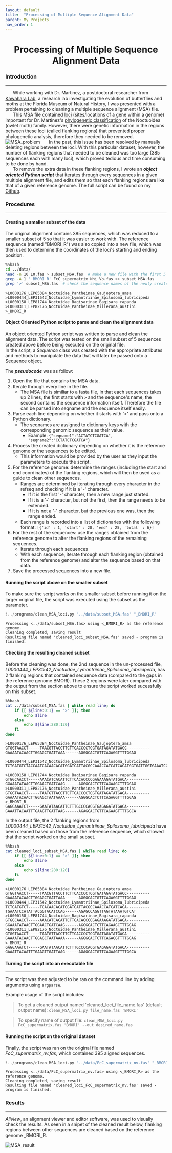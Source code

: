 ```yaml
---
layout: default
title:  "Processing of Multiple Sequence Alignment Data"
parent: My Projects
nav_order: 1
---
```

<h1><center>Processing of Multiple Sequence Alignment Data</center></h1>  

### Introduction
---------------------------------------------------------------
&nbsp;&nbsp;&nbsp;&nbsp;&nbsp;&nbsp;While working with Dr. Martinez, a postdoctoral researcher from <a href="https://www.floridamuseum.ufl.edu/kawahara-lab/" target="_blank">Kawahara Lab</a>, a research lab investigating the evolution of butterflies and moths at the Florida Museum of Natural History, I was presented with a problem pertaining to cleaning a multiple sequence alignment (MSA) file.   
&nbsp;&nbsp;&nbsp;&nbsp;&nbsp;&nbsp;This MSA file contained <a href="https://www.genome.gov/genetics-glossary/Locus" target="_blank">loci</a> (sites/locations of a gene within a genome) important for Dr. Martinez's <a href="https://bio.libretexts.org/Bookshelves/Introductory_and_General_Biology/Book%3A_Introductory_Biology_(CK-12)/05%3A_Evolution/5.12%3A_Phylogenetic_Classification" target="_blank">phylogenetic classification</a> of the Noctuoidea (owlet moth) family. However, there were genetic information in the regions between these loci (called flanking regions) that prevented proper phylogenetic analysis, therefore they needed to be removed.   
![MSA_problem](/assets/img/process_MSA_problem.png)
&nbsp;&nbsp;&nbsp;&nbsp;&nbsp;&nbsp;In the past, this issue has been resolved by manually deleting regions between the loci. With this particular dataset, however, the number of flanking regions that needed to be cleaned was too large (385 sequences each with many loci), which proved tedious and time consuming to be done by hand.  
&nbsp;&nbsp;&nbsp;&nbsp;&nbsp;&nbsp;To remove the extra data in these flanking regions, I wrote an ***object oriented Python script*** that iterates through every sequences in a given multiple alignment file, and edits them so that each flanking regions are like that of a given reference genome. The full script can be found on my <a href="https://github.com/nhwivo/clean-MSA-loci/blob/main/clean_MSA_loci.py" target="_blank">Github</a>.

### Procedures
---------------------------------------------------------------
#### Creating a smaller subset of the data
The original alignment contains 385 sequences, which was reduced to a smaller subset of 5 so that it was easier to work with. The reference sequence (named "BMORI_R") was also copied into a new file, which was then used to determine the coordinates of the loci's starting and ending position.


```bash
%%bash
cd ../data/
head -n 10 L0.fas > subset_MSA.fas  # make a new file with the first 5 sequences 
grep -A 1 '_BMORI_R' FcC_supermatrix_Nhi_Vo.fas >> subset_MSA.fas
grep '>' subset_MSA.fas  # check the sequence names of the newly created file 
```

    >L0000176_LEP65384_Noctuidae_Pantheinae_Gaujoptera_amsa
    >L0000444_LEP31542_Noctuidae_Lymantriinae_Spilosoma_lubricipeda
    >L0000158_LEP81744_Noctuidae_Bagisarinae_Bagisara_rapanda
    >L0000311_LEP82176_Noctuidae_Pantheinae_Millerana_austini
    >_BMORI_R


#### Object Oriented Python script to parse and clean the alignment data  
An object oriented Python script was written to parse and clean the alignment data. The script was tested on the small subset of 5 sequences created above before being executed on the original file.   
In the script, a *Sequence* class was created with the appropriate attributes and methods to manipulate the data that will later be passed onto a Sequence object.  

The ***pseudocode*** was as follow:
1. Open the file that contains the MSA data.
2. Iterate through every line in the file.
    - The MSA file is similiar to a fasta file, in that each sequences takes up 2 lines, the first starts with `>` and the sequence's name, the second contains the sequence information itself. Therefore the file can be parsed into seqname and the sequence itself easily. 
3. Parse each line depending on whether it starts with '>' and pass onto a Python dictionary. 
    - The seqnames are assigned to dictionary keys with the corresponding genomic sequence as their value.
        - Example: `{"seqname1":"ACTATCTCGATCA", "seqname2":"CCTATCTCGATCA"}`
4. Process the created dictionary depending on whether it is the reference genome or the sequences to be edited. 
    - This information would be provided by the user as they input the parameters to execute the script. 
5. For the reference genome: determine the ranges (including the start and end coordinates) of the flanking regions, which will then be used as a guide to clean other sequences.
    - Ranges are determined by iterating through every character in the refseq and checking if it is a '-' character. 
        - If it is the first '-' character, then a new range just started.
        - If it is a '-' character, but not the first, then the range needs to be extended.
        - If it is not a '-' character, but the previous one was, then the range ended. 
    - Each range is recorded into a list of dictionaries with the following format: `[{'id' : 1, 'start' : 20, 'end' : 25, 'total' : 6}]`
6. For the rest of the sequences: use the ranges obtained from the reference genome to alter the flanking regions of the remaining sequences. 
    - Iterate through each sequences 
    - With each sequence, iterate through each flanking region (obtained from the reference genome) and alter the sequence based on that data. 
7. Save the processed sequences into a new file. 

#### Running the script above on the smaller subset
To make sure the script works on the smaller subset before running it on the larger original file, the script was executed using the subset as the parameter. 


```python
!../programs/clean_MSA_loci.py "../data/subset_MSA.fas" "_BMORI_R"
```

    Processing <../data/subset_MSA.fas> using <_BMORI_R> as the reference genome.
    Cleaning completed, saving result
    Resulting file named 'cleaned_loci_subset_MSA.fas' saved - program is finished.


#### Checking the resulting cleaned subset
Before the cleaning was done, the 2nd sequence in the un-processed file, *L0000444_LEP31542_Noctuidae_Lymantriinae_Spilosoma_lubricipeda*, has 2 flanking regions that contained sequence data (compared to the gaps in the reference genome BMORI). These 2 regions were later compared with the output from the section above to ensure the script worked sucessfully on this subset.


```bash
%%bash
cat ../data/subset_MSA.fas | while read line; do
    if [[ ${line:0:1} == '>' ]]; then
        echo $line
    else
        echo ${line:280:120}
    fi
done
```

    >L0000176_LEP65384_Noctuidae_Pantheinae_Gaujoptera_amsa
    GTGGTAACCT-----TAACGTTACCTTCTTCACCCCTCGTGATAGATATGACC----------GAAAATACAACTTGGAGCTGATTAAA------AGGGCACTGTTCAGAGGTTTTGGAG
    
    >L0000444_LEP31542_Noctuidae_Lymantriinae_Spilosoma_lubricipeda
    TCTGATGTCTACCAATCACAACACATGGATCATTACGCCAAACCATCATCACATGGTGATTGGTGAAATCCATATTACGGTACATCCAGTCTTCGAGAGCCAGGTTAGTATAAATGTCAT
    
    >L0000158_LEP81744_Noctuidae_Bagisarinae_Bagisara_rapanda
    GTGGCAACCT-----AAACATCACATTCTTCACACCCCGAGAAAGATATGACA----------GGAAATATAACTTGGAACTGATCAAG------AGGGCACTCTTCAGAAGCTTTGGAG
    >L0000311_LEP82176_Noctuidae_Pantheinae_Millerana_austini
    GTGGTAACCT-----TAATGTTACCTTCTTCACCCCTCGTGATAGATATGACA----------GAAAATACAACTTGGAGCTAATAAAA------AGGGCACTCTTCAGAGGTTTTGGAG
    >_BMORI_R
    GAGGAAATCT-----GAATATAACATTCTTTGCCCCACGTGAGAGATATGACA----------GAAATTACAATTTGAAGTTGATTAAG------AGAGCACTGTTCAGAAGTTTTGGCA


In the output file, the 2 flanking regions from *L0000444_LEP31542_Noctuidae_Lymantriinae_Spilosoma_lubricipeda* have been cleaned based on those from the reference sequence, which showed that the script worked on the small subset. 


```bash
%%bash
cat cleaned_loci_subset_MSA.fas | while read line; do
    if [[ ${line:0:1} == '>' ]]; then
        echo $line
    else
        echo ${line:280:120}
    fi
done
```

    >L0000176_LEP65384_Noctuidae_Pantheinae_Gaujoptera_amsa
    GTGGTAACCT-----TAACGTTACCTTCTTCACCCCTCGTGATAGATATGACC----------GAAAATACAACTTGGAGCTGATTAAA------AGGGCACTGTTCAGAGGTTTTGGAG
    >L0000444_LEP31542_Noctuidae_Lymantriinae_Spilosoma_lubricipeda
    TCTGATGTCT-----TCACAACACATGGATCATTACGCCAAACCATCATCACA----------TGAAATCCATATTACGGTACATCCAG------AGAGCCAGGTTAGTATAAATGTCAT
    >L0000158_LEP81744_Noctuidae_Bagisarinae_Bagisara_rapanda
    GTGGCAACCT-----AAACATCACATTCTTCACACCCCGAGAAAGATATGACA----------GGAAATATAACTTGGAACTGATCAAG------AGGGCACTCTTCAGAAGCTTTGGAG
    >L0000311_LEP82176_Noctuidae_Pantheinae_Millerana_austini
    GTGGTAACCT-----TAATGTTACCTTCTTCACCCCTCGTGATAGATATGACA----------GAAAATACAACTTGGAGCTAATAAAA------AGGGCACTCTTCAGAGGTTTTGGAG
    >_BMORI_R
    GAGGAAATCT-----GAATATAACATTCTTTGCCCCACGTGAGAGATATGACA----------GAAATTACAATTTGAAGTTGATTAAG------AGAGCACTGTTCAGAAGTTTTGGCA


#### Turning the script into an executable file
---------------------------------------------------------------
The script was then adjusted to be ran on the command line by adding arguments using `argparse`.    

Example usage of the script includes: 
> To get a cleaned output named 'cleaned_loci_file_name.fas' (default output name):
    `clean_MSA_loci.py file_name.fas 'BMORI'`  

> To specify name of output file:
    `clean_MSA_loci.py FcC_supermatrix.fas 'BMORI' --out desired_name.fas`

#### Running the script on the original dataset
Finally, the script was ran on the original file named *FcC_supermatrix_nv.fas*, which contained 395 aligned sequences. 


```python
!../programs/clean_MSA_loci.py "../data/FcC_supermatrix_nv.fas" "_BMORI_R"
```

    Processing <../data/FcC_supermatrix_nv.fas> using <_BMORI_R> as the reference genome.
    Cleaning completed, saving result
    Resulting file named 'cleaned_loci_FcC_supermatrix_nv.fas' saved - program is finished.


### Results
---------------------------------------------------------------
*Aliview*, an alignment viewer and editor software, was used to visually check the results. 
As seen in a snipet of the cleaned result below, flanking regions between other sequences are cleaned based on the reference genome _BMORI_R.

![MSA_result](/assets/img/process_MSA_result.png)
